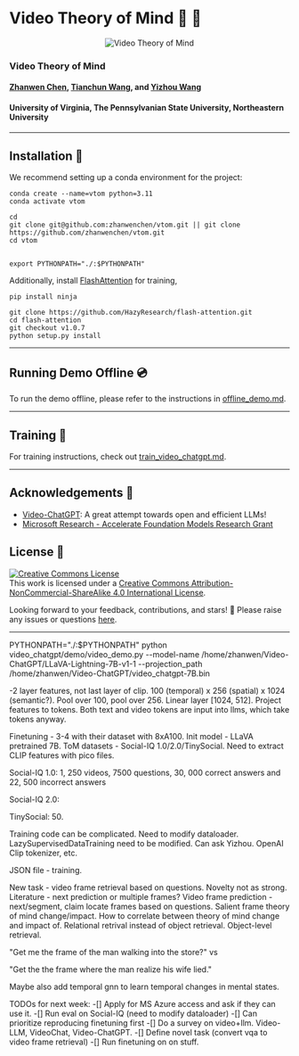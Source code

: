# Video Theory of Mind :movie_camera: :speech_balloon:

<p align="center">
    <img src="https://i.imgur.com/waxVImv.png" alt="Video Theory of Mind">
</p>

### Video Theory of Mind

#### [Zhanwen Chen](https://www.zhanwenchen.com), [Tianchun Wang](https://ist.psu.edu/directory/tkw5356), and [Yizhou Wang](https://wyzjack.github.io/)

#### **University of Virginia, The Pennsylvanian State University, Northeastern University**

---
## Installation :wrench:

We recommend setting up a conda environment for the project:
```shell
conda create --name=vtom python=3.11
conda activate vtom

cd
git clone git@github.com:zhanwenchen/vtom.git || git clone https://github.com/zhanwenchen/vtom.git
cd vtom


export PYTHONPATH="./:$PYTHONPATH"
```
Additionally, install [FlashAttention](https://github.com/HazyResearch/flash-attention) for training,
```shell
pip install ninja

git clone https://github.com/HazyResearch/flash-attention.git
cd flash-attention
git checkout v1.0.7
python setup.py install
```

---

## Running Demo Offline :cd:

To run the demo offline, please refer to the instructions in [offline_demo.md](docs/offline_demo.md).

---

## Training :train:

For training instructions, check out [train_video_chatgpt.md](docs/train_video_chatgpt.md).

---


## Acknowledgements :pray:

+ [Video-ChatGPT](https://github.com/mbzuai-oryx/Video-ChatGPT): A great attempt towards open and efficient LLMs!
+ [Microsoft Research - Accelerate Foundation Models Research Grant](https://www.microsoft.com/en-us/research/collaboration/accelerating-foundation-models-research/phase-ii/)

## License :scroll:
<a rel="license" href="http://creativecommons.org/licenses/by-nc-sa/4.0/"><img alt="Creative Commons License" style="border-width:0" src="https://i.creativecommons.org/l/by-nc-sa/4.0/80x15.png" /></a><br />This work is licensed under a <a rel="license" href="http://creativecommons.org/licenses/by-nc-sa/4.0/">Creative Commons Attribution-NonCommercial-ShareAlike 4.0 International License</a>.


Looking forward to your feedback, contributions, and stars! :star2:
Please raise any issues or questions [here](https://github.com/mbzuai-oryx/Video-ChatGPT/issues).


---
PYTHONPATH="./:$PYTHONPATH" python video_chatgpt/demo/video_demo.py --model-name /home/zhanwen/Video-ChatGPT/LLaVA-Lightning-7B-v1-1 --projection_path /home/zhanwen/Video-ChatGPT/video_chatgpt-7B.bin

-2 layer features, not last layer of clip. 100 (temporal) x 256 (spatial) x 1024 (semantic?). Pool over 100, pool over 256. Linear layer [1024, 512]. Project features to tokens. Both text and video tokens are input into llms, which take tokens anyway.

Finetuning - 3-4 with their dataset with 8xA100. Init model - LLaVA pretrained 7B. ToM datasets - Social-IQ 1.0/2.0/TinySocial. Need to extract CLIP features with pico files.

Social-IQ 1.0: 1, 250 videos, 7500 questions, 30, 000 correct
answers and 22, 500 incorrect answers

Social-IQ 2.0:

TinySocial: 50.

Training code can be complicated. Need to modify dataloader. LazySupervisedDataTraining need to be modified. Can ask Yizhou. OpenAI Clip tokenizer, etc.

JSON file - training.

New task - video frame retrieval based on questions. Novelty not as strong. Literature - next prediction or multiple frames? Video frame prediction - next/segment, claim locate frames based on questions. Salient frame theory of mind change/impact. How to correlate between theory of mind change and impact of. Relational retrival instead of object retrieval. Object-level retrieval.

"Get me the frame of the man walking into the store?"
vs
<!-- "Get the the frame where the man became sad." -->
"Get the the frame where the man realize his wife lied."

Maybe also add temporal gnn to learn temporal changes in mental states.

TODOs for next week:
-[] Apply for MS Azure access and ask if they can use it.
-[] Run eval on Social-IQ (need to modify dataloader)
-[] Can prioritize reproducing finetuning first
-[] Do a survey on video+llm. Video-LLM, VideoChat, Video-ChatGPT.
-[] Define novel task (convert vqa to video frame retrieval)
-[] Run finetuning on on stuff.